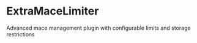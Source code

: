 # ExtraMaceLimiter
Advanced mace management plugin with configurable limits and storage restrictions
